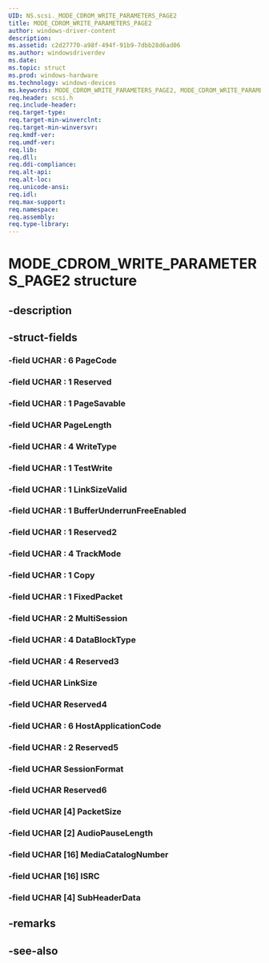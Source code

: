 ```yaml
---
UID: NS.scsi._MODE_CDROM_WRITE_PARAMETERS_PAGE2
title: MODE_CDROM_WRITE_PARAMETERS_PAGE2
author: windows-driver-content
description: 
ms.assetid: c2d27770-a98f-494f-91b9-7dbb28d6ad06
ms.author: windowsdriverdev
ms.date: 
ms.topic: struct
ms.prod: windows-hardware
ms.technology: windows-devices
ms.keywords: MODE_CDROM_WRITE_PARAMETERS_PAGE2, MODE_CDROM_WRITE_PARAMETERS_PAGE2, *PMODE_CDROM_WRITE_PARAMETERS_PAGE2
req.header: scsi.h
req.include-header:
req.target-type:
req.target-min-winverclnt:
req.target-min-winversvr:
req.kmdf-ver:
req.umdf-ver:
req.lib:
req.dll:
req.ddi-compliance:
req.alt-api:
req.alt-loc:
req.unicode-ansi:
req.idl:
req.max-support:
req.namespace:
req.assembly:
req.type-library:
---
```


# MODE_CDROM_WRITE_PARAMETERS_PAGE2 structure

## -description



## -struct-fields

### -field UCHAR  : 6 PageCode			
 	
### -field UCHAR  : 1 Reserved			
 	
### -field UCHAR  : 1 PageSavable			
 	
### -field UCHAR PageLength			
 	
### -field UCHAR  : 4 WriteType			
 	
### -field UCHAR  : 1 TestWrite			
 	
### -field UCHAR  : 1 LinkSizeValid			
 	
### -field UCHAR  : 1 BufferUnderrunFreeEnabled			
 	
### -field UCHAR  : 1 Reserved2			
 	
### -field UCHAR  : 4 TrackMode			
 	
### -field UCHAR  : 1 Copy			
 	
### -field UCHAR  : 1 FixedPacket			
 	
### -field UCHAR  : 2 MultiSession			
 	
### -field UCHAR  : 4 DataBlockType			
 	
### -field UCHAR  : 4 Reserved3			
 	
### -field UCHAR LinkSize			
 	
### -field UCHAR Reserved4			
 	
### -field UCHAR  : 6 HostApplicationCode			
 	
### -field UCHAR  : 2 Reserved5			
 	
### -field UCHAR SessionFormat			
 	
### -field UCHAR Reserved6			
 	
### -field UCHAR [4] PacketSize			
 	
### -field UCHAR [2] AudioPauseLength			
 	
### -field UCHAR [16] MediaCatalogNumber			
 	
### -field UCHAR [16] ISRC			
 	
### -field UCHAR [4] SubHeaderData			
 	
## -remarks

## -see-also